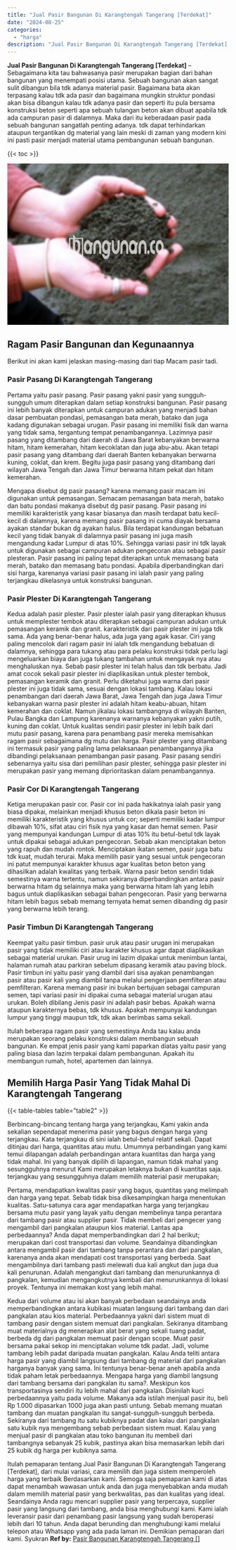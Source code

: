 ```yaml
---
title: "Jual Pasir Bangunan Di Karangtengah Tangerang [Terdekat]"
date: "2024-08-25"
categories: 
  - "harga"
description: "Jual Pasir Bangunan Di Karangtengah Tangerang [Terdekat]. Itulah pemaparan tentang Jual Pasir Bangunan Di Karangtengah Tangerang [Terdekat], dari mulai var..."
---
```


**Jual Pasir Bangunan Di Karangtengah Tangerang \[Terdekat\]** – Sebagaimana kita tau bahwasanya pasir merupakan bagian dari bahan bangunan yang menempati posisi utama. Sebuah bangunan akan sangat sulit dibangun bila tdk adanya material pasir. Bagaimana bata akan terpasang kalau tdk ada pasir dan bagaimana mungkin struktur pondasi akan bisa dibangun kalau tdk adanya pasir dan seperti itu pula bersama konstruksi beton seperti apa sebuah tulangan beton akan dibuat apabila tdk ada campuran pasir di dalamnya. Maka dari itu keberadaan pasir pada sebuah bangunan sangatlah penting adanya. tdk dapat terhindarkan ataupun tergantikan dg material yang lain meski di zaman yang modern kini ini pasti pasir menjadi material utama pembangunan sebuah bangunan.

{{< toc >}}

![Jual Pasir Bangunan Di Karangtengah Tangerang [Terdekat]](/images/jual-pasir-bangunan-51.png)

## Ragam Pasir Bangunan dan Kegunaannya

Berikut ini akan kami jelaskan masing-masing dari tiap Macam pasir tadi.

### Pasir Pasang Di Karangtengah Tangerang

Pertama yaitu pasir pasang. Pasir pasang yakni pasir yang sungguh-sungguh umum diterapkan dalam setiap konstruksi bangunan. Pasir pasang ini lebih banyak diterapkan untuk campuran adukan yang menjadi bahan dasar pembuatan pondasi, pemasangan bata merah, batako dan juga kadang digunakan sebagai urugan. Pasir pasang ini memiliki fisik dan warna yang tidak sama, tergantung tempat penambangannya. Lazimnya pasir pasang yang ditambang dari daerah di Jawa Barat kebanyakan berwarna hitam, hitam kemerahan, hitam kecoklatan dan juga abu-abu. Akan tetapi pasir pasang yang ditambang dari daerah Banten kebanyakan berwarna kuning, coklat, dan krem. Begitu juga pasir pasang yang ditambang dari wilayah Jawa Tengah dan Jawa Timur berwarna hitam pekat dan hitam kemerahan.

Mengapa disebut dg pasir pasang? karena memang pasir macam ini digunakan untuk pemasangan. Semacam pemasangan bata merah, batako dan batu pondasi makanya disebut dg pasir pasang. Pasir pasang ini memiliki karakteristik yang kasar biasanya dan masih terdapat batu kecil-kecil di dalamnya, karena memang pasir pasang ini cuma diayak bersama ayakan standar bukan dg ayakan halus. Bila terdapat kandungan bebatuan kecil yang tidak banyak di dalamnya pasir pasang ini juga masih mengandung kadar Lumpur di atas 10%. Sehingga variasi pasir ini tdk layak untuk digunakan sebagai campuran adukan pengecoran atau sebagai pasir plesteran. Pasir pasang ini paling tepat diterapkan untuk memasang bata merah, batako dan memasang batu pondasi. Apabila diperbandingkan dari sisi harga, karenanya variasi pasir pasang ini ialah pasir yang paling terjangkau dikelasnya untuk konstruksi bangunan.

### Pasir Plester Di Karangtengah Tangerang

Kedua adalah pasir plester. Pasir plester ialah pasir yang diterapkan khusus untuk memplester tembok atau diterapkan sebagai campuran adukan untuk pemasangan keramik dan granit. karakteristik dari pasir plester ini juga tdk sama. Ada yang benar-benar halus, ada juga yang agak kasar. Ciri yang paling mencolok dari ragam pasir ini ialah tdk mengandung bebatuan di dalamnya, sehingga para tukang atau para pelaku konstruksi tidak perlu lagi mengeluarkan biaya dan juga tukang tambahan untuk mengayak nya atau menghaluskan nya. Sebab pasir plester ini telah halus dan tdk berbatu. Jadi amat cocok sekali pasir plester ini diaplikasikan untuk plester tembok, pemasangan keramik dan granit. Perlu diketahui juga warna dari pasir plester ini juga tidak sama, sesuai dengan lokasi tambang. Kalau lokasi penambangan dari daerah Jawa Barat, Jawa Tengah dan juga Jawa Timur kebanyakan warna pasir plester ini adalah hitam keabu-abuan, hitam kemerahan dan coklat. Namun jikalau lokasi tambangnya di wilayah Banten, Pulau Bangka dan Lampung karenanya warnanya kebanyakan yakni putih, kuning dan coklat. Untuk kualitas sendiri pasir plester ini lebih baik dari mutu pasir pasang, karena para penambang pasir mereka memisahkan ragam pasir sebagaimana dg mutu dan harga. Pasir plester yang ditambang ini termasuk pasir yang paling lama pelaksanaan penambangannya jika dibandingi pelaksanaan penambangan pasir pasang. Pasir pasang sendiri sebenarnya yaitu sisa dari pemilihan pasir plester, sehingga pasir plester ini merupakan pasir yang memang diprioritaskan dalam penambangannya.

### Pasir Cor Di Karangtengah Tangerang

Ketiga merupakan pasir cor. Pasir cor ini pada hakikatnya ialah pasir yang biasa dipakai, melainkan menjadi khusus beton dikala pasir beton ini memiliki karakteristik yang khusus untuk cor; seperti memiliki kadar lumpur dibawah 10%, sifat atau ciri fisik nya yang kasar dan hemat semen. Pasir yang mempunyai kandungan Lumpur di atas 10% itu betul-betul tdk layak untuk dipakai sebagai adukan pengecoran. Sebab akan menciptakan beton yang rapuh dan mudah rontok. Menciptakan ikatan semen, pasir juga batu tdk kuat, mudah terurai. Maka memilih pasir yang sesuai untuk pengecoran ini patut mempunyai karakter khusus agar kualitas beton beton yang dihasilkan adalah kwalitas yang terbaik. Warna pasir beton sendiri tidak semestinya warna tertentu, namun sekiranya diperbandingkan antara pasir berwarna hitam dg selainnya maka yang berwarna hitam lah yang lebih bagus untuk diaplikasikan sebagai bahan pengecoran. Pasir yang berwarna hitam lebih bagus sebab memang ternyata hemat semen dibanding dg pasir yang berwarna lebih terang.

### Pasir Timbun Di Karangtengah Tangerang

Keempat yaitu pasir timbun. pasir uruk atau pasir urugan ini merupakan pasir yang tidak memiliki ciri atau karakter khusus agar dapat diaplikasikan sebagai material urukan. Pasir urug ini lazim dipakai untuk menimbun lantai, halaman rumah atau parkiran sebelum dipasang keramik atau paving block. Pasir timbun ini yaitu pasir yang diambil dari sisa ayakan penambangan pasir atau pasir kali yang diambil tanpa melalui pengerjaan pemfilteran atau pemfilteran. Karena memang pasir ini bukan bertujuan sebagai campuran semen, tapi variasi pasir ini dipakai cuma sebagai material urugan atau urukan. Boleh dibilang Jenis pasir ini adalah pasir bebas. Apakah warna ataupun karakternya bebas, tdk khusus. Apakah mempunyai kandungan lumpur yang tinggi maupun tdk, tdk akan berimbas sama sekali.

Itulah beberapa ragam pasir yang semestinya Anda tau kalau anda merupakan seorang pelaku konstruksi dalam membangun sebuah bangunan. Ke empat jenis pasir yang kami paparkan diatas yaitu pasir yang paling biasa dan lazim terpakai dalam pembangunan. Apakah itu membangun rumah, hotel, apartemen dan lainnya.

## Memilih Harga Pasir Yang Tidak Mahal Di Karangtengah Tangerang

{{< table-tables table="table2" >}}

Berbincang-bincang tentang harga yang terjangkau, Kami yakin anda sekalian sependapat menerima pasir yang bagus dengan harga yang terjangkau. Kata terjangkau di sini ialah betul-betul relatif sekali. Dapat ditinjau dari harga, quantitas atau mutu. Umumnya perbandingan yang kami temui dilapangan adalah perbandingan antara kuantitas dan harga yang tidak mahal. Ini yang banyak dipilih di lapangan, namun tidak mahal yang sesungguhnya menurut Kami merupakan letaknya bukan di kuantitas saja. terjangkau yang sesungguhnya dalam memilih material pasir merupakan;

Pertama, mendapatkan kwalitas pasir yang bagus, quantitas yang melimpah dan harga yang tepat. Sebab tidak bisa dikesampingkan harga menentukan kualitas. Satu-satunya cara agar mendapatkan harga yang terjangkau bersama mutu pasir yang layak yaitu dengan membelinya tanpa perantara dari tambang pasir atau supplier pasir. Tidak membeli dari pengecer yang mengambil dari pangkalan ataupun kios material. Lantas apa perbedaannya? Anda dapat memperbandingkan dari 2 hal berikut; merupakan dari cost transportasi dan volume. Seandainya dibandingkan antara mengambil pasir dari tambang tanpa perantara dan dari pangkalan, karenanya anda akan mendapati cost transportasi yang berbeda. Saat mengambilnya dari tambang pasti melewati dua kali angkut dan juga dua kali penurunan. Adalah mengangkut dari tambang dan menurunkannya di pangkalan, kemudian mengangkutnya kembali dan menurunkannya di lokasi proyek. Tentunya ini memakan kost yang lebih mahal.

Kedua dari volume atau isi akan banyak perbedaan seandainya anda memperbandingkan antara kubikasi muatan langsung dari tambang dan dari pangkalan atau kios material. Perbedaannya yakni dari sistem muat di tambang pasir dengan sistem memuat dari pangkalan. Sekiranya ditambang muat materialnya dg menerapkan alat berat yang sekali tuang padat, berbeda dg dari pangkalan memuat pasir dengan scope. Muat pasir bersama pakai sekop ini menciptakan volume tdk padat. Jadi, volume tambang lebih padat daripada muatan pangkalan. Kalau Anda teliti antara harga pasir yang diambil langsung dari tambang dg material dari pangkalan harganya banyak yang sama. Ini tentunya benar-benar aneh apabila anda tidak paham letak perbedaannya. Mengapa harga yang diambil langsung dari tambang bersama dari pangkalan itu sama?. Meskipun kos transportasinya sendiri itu lebih mahal dari pangkalan. Disinilah kuci perbedaannya yaitu pada volume. Makanya ada istilah menjual pasir itu, beli Rp 1.000 dipasarkan 1000 juga akan pasti untung. Sebab memang muatan tambang dan muatan pangkalan itu sangat-sungguh-sungguh berbeda. Sekiranya dari tambang itu satu kubiknya padat dan kalau dari pangkalan satu kubik nya mengembang sebab perbedaan sistem muat. Kalau yang menjual pasir di pangkalan atau toko bangunan itu membeli dari tambangnya sebanyak 25 kubik, pastinya akan bisa memasarkan lebih dari 25 kubik dg harga per kubiknya sama.

Itulah pemaparan tentang Jual Pasir Bangunan Di Karangtengah Tangerang \[Terdekat\], dari mulai variasi, cara memilih dan juga sistem memperoleh harga yang terbaik Berdasarkan kami. Semoga saja pemaparan kami di atas dapat menambah wawasan untuk anda dan juga menyebabkan anda mudah dalam memilih material pasir yang berkwalitas, pas dan kualitas yang ideal. Seandainya Anda ragu mencari supplier pasir yang terpercaya, supplier pasir yang langsung dari tambang, anda bisa menghubungi kami. Kami ialah leveransir pasir dari penambang pasir langsung yang sudah beroperasi lebih dari 10 tahun. Anda dapat berunding dan menghubungi kami melalui telepon atau Whatsapp yang ada pada laman ini. Demikian pemaparan dari kami. Syukran
**Ref by:** [Pasir Bangunan Karangtengah Tangerang []](https://id.wikipedia.org/wiki/Pasir)
